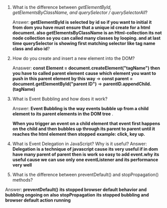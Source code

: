 1. What is the difference between _getElementById, getElementsByClassName, and querySelector / querySelectorAll_?

   Answer: **getElementById is selected by id so if you want to initial it from dom you have must ensure that a unique id create for a html document. also getElementsByClassName is an Html-collection its not node collection so you can called many classes by looping. and at last time querySelector is showing first matching selector like tag name class and also id**?

2. How do you create and insert a new element into the DOM?

   Anaswer: **const Element = document.createElement("tagName") then you have to called parent element** **cause which element you want to push in this parent element by this way**
   => **const parent = document.getElementById("parent ID")**
   => **parentID.appendChild.(tagName)**

3. What is Event Bubbling and how does it work?

   Answer: **Event Bubbling is the way events bubble up from a child element to its parent elements in the DOM tree** .

   **When you trigger an event on a child element that event first happens on the child and then bubbles up through its parent to parent until it reaches the html element then stopped**
   **example: click, key up.**

4. What is Event Delegation in JavaScript? Why is it useful?
   Answer: **Delegation is a technique of javascript cause its very useful if in dom have many parent of parent then is work so easy to add event.why its useful cause we can use only one eventListener and its performance very well**

5. What is the difference between preventDefault() and stopPropagation() methods?

Answer: **preventDefault()** **its stopped browser default behavior and bubbling ongoing on**
**also stopPropagation** **its stopped bubbling and browser default action running**

